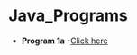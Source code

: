# Java_Programs

- **Program 1a** -[Click here](https://github.com/Rakshitha-Kotyan/Java_Programs/blob/main/Program_1a.java)
